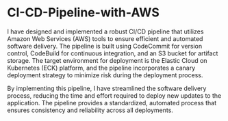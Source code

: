 # CI-CD-Pipeline-with-AWS

 I have designed and implemented a robust CI/CD pipeline that utilizes Amazon Web Services (AWS) tools to ensure efficient and automated software delivery. The pipeline is built using CodeCommit for version control, CodeBuild for continuous integration, and an S3 bucket for artifact storage. The target environment for deployment is the Elastic Cloud on Kubernetes (ECK) platform, and the pipeline incorporates a canary deployment strategy to minimize risk during the deployment process.

By implementing this pipeline, I have streamlined the software delivery process, reducing the time and effort required to deploy new updates to the application. The pipeline provides a standardized, automated process that ensures consistency and reliability across all deployments.
